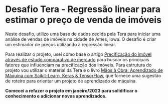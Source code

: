 # Desafio Tera - Regressão linear para estimar o preço de venda de imóveis

Neste desafio, utilizo uma base de dados cedida pela Tera para iniciar uma análise de vendas de imóveis na cidade de Ames, Iowa.
O desafio é criar um estimador de preços utilizando a regressão linear.

Para realizar o projeto, usei como base o artigo [Precificação do imóvel através de estudo comparativo de mercado](https://remaxrs.com.br/blog/precificacao-do-imovel-atraves-de-estudo-comparativo-de-mercado-re-max/) para buscar os principais fatores que influenciam na precificação dos imóveis. Para estrutura do projeto vou utilizar o material da Tera e o livro [Mãos à Obra: Aprendizado de Máquina com Scikit-Learn, Keras & TensorFlow](https://www.oreilly.com/library/view/maos-a-obra/9788550803814/), que fornece uma sugestão de roteiro para orientar um projeto de aprendizado de máquina.

**Comecei a refazer o projeto em janeiro/2023 para solidificar o conhecimento e adicionar novos aprendizados.**
